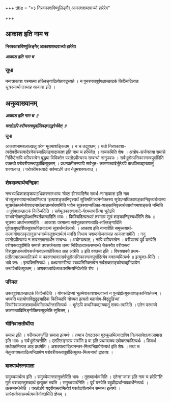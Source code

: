 +++
title = "०३ निरवकाशविष्णुलिङ्गैर् आकाशशब्दवाच्यो हारेरेव"

+++


## आकाश इति नाम च

**निरवकाशविष्णुलिङ्गैर् आकाशशब्दवाच्यो हारेरेव**

***आकाश इति नाम च***

### **सुधा**

नन्वत्राकाशः परमात्मा तल्लिङ्गादित्येतावदुच्यते । न पुनरुक्तपूर्वपक्षाच्छादकं किञ्चिदित्यतः सूत्रस्यार्थान्तरमाह आकाश इति ।

## **अनुव्याख्यानम्**

***आकाश इति नाम च ॥***

***परतोऽपि वरीयस्त्वपूर्वाल्लिङ्गाद्धरेर्भवेत् ॥***

**सुधा**

आकाशनामबलात्खलु परेण भूतमाशङ्कितम् । न च तद्युक्तम् । यतो निरवकाशा-त्परोवरीयस्त्वादेरनेकस्माल्लिङ्गादाकाश इति नाम च हरेर्भवेत् । वाचकमिति शेषः । अत्रोप-सर्जनतया समासे निर्दिष्टेनापि वरीयस्त्वेन बुद्ध्या विविक्तेन परतोऽपीत्यस्य सम्बन्धो नानुपपन्नः । सर्वभूतोत्पत्तिकारणत्वपूर्वादिति वक्तव्ये परोवरीयस्त्वपूर्वादित्युक्तम् । प्रथमप्रतीतस्यापि सर्वभूत- कारणात्वादेर्भूतेऽपि कथञ्चिव्द्याख्यातुं शक्यत्वात् । परोपरीयस्त्वादेः सर्वथाऽपि तत्र नेतुमशक्यत्वात् ।

### **शेषवाक्यार्थचन्द्रिका**

नन्वभ्यधिकाशङ्कयाऽधिकरणरम्भस्य ‘चेष्टा ही’त्यादिनैव समर्थ-ना‘दाकाश इति नाम चे’त्युत्तरभाष्यानर्थक्यमित्यत ‘इत्याशङ्कानिवृत्त्यर्थं सूत्रिमति’त्यनेनोक्तस्य सूत्रेऽभ्यधिकाशङ्कानिवृत्त्यर्थत्वस्य सूत्रार्थकथनेनोपपादनार्थत्वान्नानर्थक्यमिति भावेन सूत्रस्याभ्यधिका-शङ्कानिवृत्त्यर्थत्वायोगमाशङ्कते नन्विति ॥ पूर्वपक्षाच्छादकं किञ्चिदिति । सर्वभूतकारणत्वादे-र्वक्ष्यमाणरीत्या भूतेऽपि सम्भवेनोक्तपूर्वपक्षानिवर्तकत्वादिति भावः । किञ्चिदित्यतःपरं तस्मान्न सूत्रं शङ्कानिवृत्त्यर्थमिति शेषः ॥ सूत्रस्य अर्थान्तरमाहेति । आकाशः परमात्मा सर्वभूतकारणत्वादि-तल्लिङ्गादिति पूर्वपक्ष्युपदर्शितसूत्रार्थापेक्षयाऽन्यं सूत्रार्थमाहेत्यर्थः । आकाश इति नामापीति समुच्चयार्थ-कत्वायोगात्प्रकृतानुसन्धनार्थकतुशब्दार्थत्वं मनसि निधाय चशब्दयोजनामाह आकाशनामेति । ननु परतोऽपीत्यस्य न तावत्समासार्थेन सम्बन्धः । अयोग्यत्वात् । नापि वरीयस्त्वेन । वरीयस्त्वं पूर्वं यस्येति वरीयस्त्वपूर्वमिति समासे उपसर्जनतया तस्य निर्दिष्टत्वात्तत्सम्बन्धे चैकस्यैव वरीयस्त्वं विरुद्धप्रधानत्वोपसर्जनत्वप्रसक्तेरित्यत आह अत्रेति ॥ इति वक्तव्य इति । विषयवाक्ये प्रथम-प्रतीतत्वात्प्रथमातिक्रमे च कारणाभावात्सर्वभूतोत्पत्तिकारणत्वपूर्वादित्येव वक्तव्यमित्यर्थः ॥ इत्युक्त-मिति । भावे क्तः । इत्यक्तिरित्यर्थः । वक्ष्यमाणरीत्या स्वव्यतिरिक्तत्वेन सर्वशब्दसङ्कोचाद्यभिप्रायेण कथञ्चिदित्युक्तम् । अशक्यत्वादित्यतःपरमित्यभिप्रेत्येति शेषः ।

### **परिमल**

उक्तपूर्वपक्षाच्छादकं किञ्चिदिति । योगरूढिभ्यां भूतमेवाकाशशब्दवाच्यं न पुनर्ब्रह्मेत्युक्ताशङ्कानिवर्तकम् । भगवति महायोगाविद्वद्रूढ्यादिकं किञ्चिदपि नोच्यत इत्यतो महायोग-विद्वद्रूढिभ्यां विष्णोरेवाकाशशब्दार्थत्वमित्यर्थान्तरमित्यर्थः ॥ भूतेऽपि कथञ्चिव्द्याख्यातुं शक्य-त्वादिति । एतेन परभाष्ये कारणत्वादिलिङ्गोक्तिरत्युक्तेति सूचितम् ।

### **श्रीनिवासतीर्थीया**

समास इति । वरीयस्त्वपूर्वेति समास इत्यर्थः । तथाच देवदत्तस्य गुरुकुलमित्यादाविव नित्यसापेक्षत्वात्समास इति भावः ॥ सर्वभूतोत्पत्तीति । एतल्लिङ्गस्य सर्वाणि ह वा इति प्रथमवाक्य एवोक्तत्वादित्यर्थः । किमर्थं तथोक्तमित्यत आह प्रथमेति । अशक्यत्वादित्यनन्तर-मित्यभिप्रायेणेत्यर्थ इति शेषः । तथा च नेतुमशक्यत्वादित्यभिप्रायेण परोवरीयस्त्वपूर्वादित्युक्त-मित्यन्वयो द्रष्टव्यः ।

### **वाक्यार्थरत्नमाला**

समुच्चयार्थत्व इति । समुच्चेयान्तरानुक्तेरिति भावः । तुशब्दार्थत्वमिति । एतेना‘‘काश इति नाम च हरेरि’’ति मूले चशब्दस्तुशब्दार्थ इत्युक्तं भवति । समुच्चयार्थेनेति । पूर्वं यस्येति बहुव्रीह्यर्थान्यपदार्थेनेत्यर्थः । तत्सम्बन्धेचेति । परतोऽपि यद्वरीयस्त्वमित्येवं परतोऽपीत्यनेन सम्बन्ध इत्यर्थः । सापेक्षत्वेनासमर्थत्वमनेनोक्तमिति ज्ञेयम् ।

